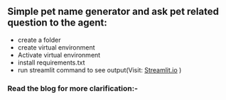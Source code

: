 ## Simple pet name generator and ask pet related question to the agent: 
- create a folder
- create virtual environment
- Activate virtual environment
- install requirements.txt
- run streamlit command to see output(Visit: [Streamlit.io](https://streamlit.io) )

### Read the blog for more clarification:- 
